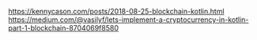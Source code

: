 

https://kennycason.com/posts/2018-08-25-blockchain-kotlin.html
https://medium.com/@vasilyf/lets-implement-a-cryptocurrency-in-kotlin-part-1-blockchain-8704069f8580

